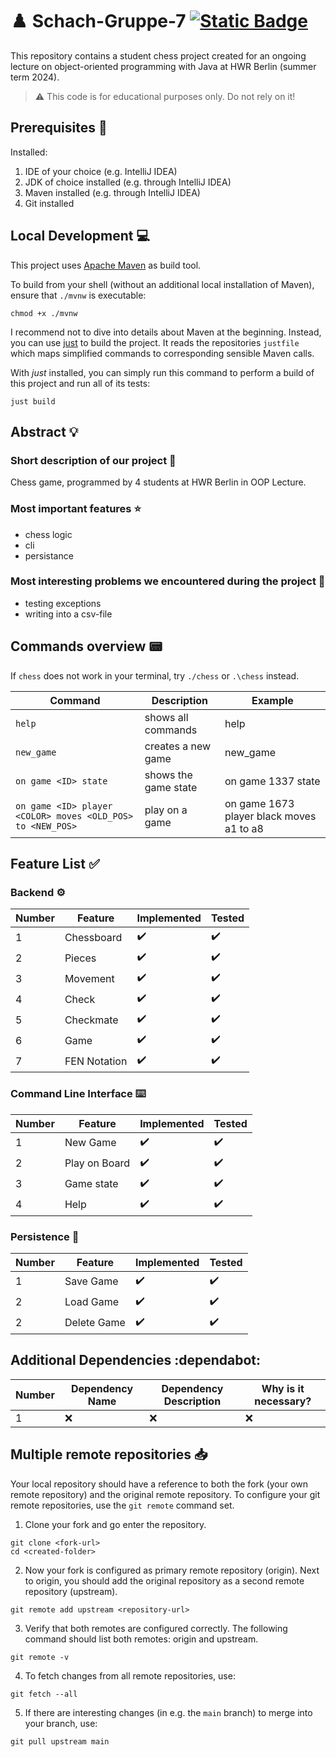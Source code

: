 # :chess_pawn: Schach-Gruppe-7 [![Static Badge](https://img.shields.io/badge/Mutation%20Coverage-8A2BE2)](https://canoobi.github.io/Schach-Gruppe-7/main/index.html)

This repository contains a student chess project created for an ongoing lecture on object-oriented programming with Java
at HWR Berlin (summer term 2024).

> :warning: This code is for educational purposes only. Do not rely on it!

## Prerequisites :wrench:

Installed:

1. IDE of your choice (e.g. IntelliJ IDEA)
2. JDK of choice installed (e.g. through IntelliJ IDEA)
3. Maven installed (e.g. through IntelliJ IDEA)
4. Git installed

## Local Development :computer:

This project uses [Apache Maven][maven] as build tool.

To build from your shell (without an additional local installation of Maven), ensure that `./mvnw`
is executable:

```
chmod +x ./mvnw
```

I recommend not to dive into details about Maven at the beginning.
Instead, you can use [just][just] to build the project.
It reads the repositories `justfile` which maps simplified commands to corresponding sensible Maven
calls.

With _just_ installed, you can simply run this command to perform a build of this project and run
all of its tests:

```
just build
```

## Abstract :bulb:

### Short description of our project :bookmark_tabs:

Chess game, programmed by 4 students at HWR Berlin in OOP Lecture.

### Most important features :star:

- chess logic
- cli
- persistance

### Most interesting problems we encountered during the project :thinking:

- testing exceptions
- writing into a csv-file

## Commands overview :pager:

If `chess` does not work in your terminal, try `./chess` or `.\chess` instead.

| Command                                                    | Description          | Example                                  |
|------------------------------------------------------------|----------------------|------------------------------------------|
| `help`                                                     | shows all commands   | help                                     |
| `new_game`                                                 | creates a new game   | new_game                                 |
| `on game <ID> state`                                       | shows the game state | on game 1337 state                       |
| `on game <ID> player <COLOR> moves <OLD_POS> to <NEW_POS>` | play on a game       | on game 1673 player black moves a1 to a8 |

## Feature List :white_check_mark:

### Backend :gear:

| Number | Feature      | Implemented        | Tested             |
|--------|--------------|--------------------|--------------------|
| 1      | Chessboard   | :heavy_check_mark: | :heavy_check_mark: |
| 2      | Pieces       | :heavy_check_mark: | :heavy_check_mark: |
| 3      | Movement     | :heavy_check_mark: | :heavy_check_mark: |
| 4      | Check        | :heavy_check_mark: | :heavy_check_mark: |
| 5      | Checkmate    | :heavy_check_mark: | :heavy_check_mark: |
| 6      | Game         | :heavy_check_mark: | :heavy_check_mark: |
| 7      | FEN Notation | :heavy_check_mark: | :heavy_check_mark: |

### Command Line Interface :keyboard:

| Number | Feature       | Implemented        | Tested             |
|--------|---------------|--------------------|--------------------|
| 1      | New Game      | :heavy_check_mark: | :heavy_check_mark: |
| 2      | Play on Board | :heavy_check_mark: | :heavy_check_mark: |
| 3      | Game state    | :heavy_check_mark: | :heavy_check_mark: |
| 4      | Help          | :heavy_check_mark: | :heavy_check_mark: |

### Persistence :floppy_disk:

| Number | Feature     | Implemented        | Tested             |
|--------|-------------|--------------------|--------------------|
| 1      | Save Game   | :heavy_check_mark: | :heavy_check_mark: |
| 2      | Load Game   | :heavy_check_mark: | :heavy_check_mark: |
| 2      | Delete Game | :heavy_check_mark: | :heavy_check_mark: |

## Additional Dependencies :dependabot:

| Number | Dependency Name | Dependency Description | Why is it necessary? |
|--------|-----------------|------------------------|----------------------|
| 1      | :x:             | :x:                    | :x:                  |

## Multiple remote repositories :inbox_tray:

Your local repository should have a reference to both the fork (your own remote repository)
and the original remote repository.
To configure your git remote repositories, use the `git remote` command set.

1. Clone your fork and go enter the repository.

```
git clone <fork-url>
cd <created-folder>
```

2. Now your fork is configured as primary remote repository (origin).
   Next to origin, you should add the original repository as a second remote repository (upstream).

```
git remote add upstream <repository-url>
```

3. Verify that both remotes are configured correctly.
   The following command should list both remotes: origin and upstream.

```
git remote -v
```

4. To fetch changes from all remote repositories, use:

```
git fetch --all
```

5. If there are interesting changes (in e.g. the `main` branch) to merge into your branch, use:

```
git pull upstream main
```

[maven]: https://maven.apache.org/

[just]: https://github.com/casey/just
